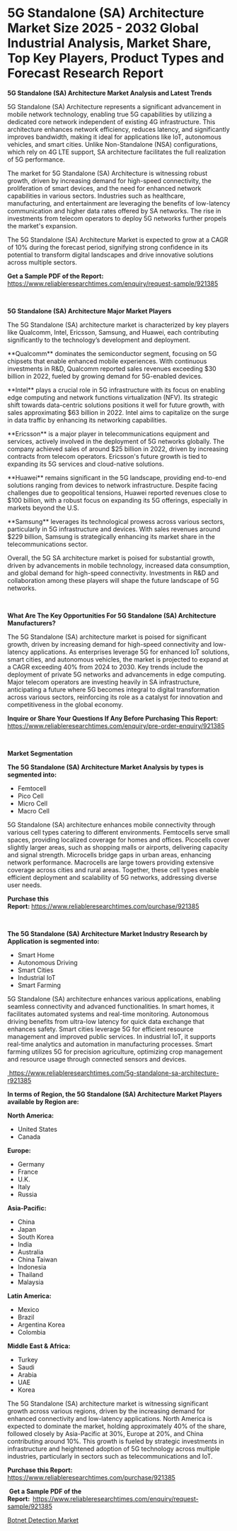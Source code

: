 <p><h1>5G Standalone (SA) Architecture Market Size 2025 - 2032 Global Industrial Analysis, Market Share, Top Key Players, Product Types and Forecast Research Report</h1></p><p><strong>5G Standalone (SA) Architecture Market Analysis and Latest Trends</strong></p>
<p><p>5G Standalone (SA) Architecture represents a significant advancement in mobile network technology, enabling true 5G capabilities by utilizing a dedicated core network independent of existing 4G infrastructure. This architecture enhances network efficiency, reduces latency, and significantly improves bandwidth, making it ideal for applications like IoT, autonomous vehicles, and smart cities. Unlike Non-Standalone (NSA) configurations, which rely on 4G LTE support, SA architecture facilitates the full realization of 5G performance.</p><p>The market for 5G Standalone (SA) Architecture is witnessing robust growth, driven by increasing demand for high-speed connectivity, the proliferation of smart devices, and the need for enhanced network capabilities in various sectors. Industries such as healthcare, manufacturing, and entertainment are leveraging the benefits of low-latency communication and higher data rates offered by SA networks. The rise in investments from telecom operators to deploy 5G networks further propels the market's expansion. </p><p>The 5G Standalone (SA) Architecture Market is expected to grow at a CAGR of 10% during the forecast period, signifying strong confidence in its potential to transform digital landscapes and drive innovative solutions across multiple sectors.</p></p>
<p><strong>Get a Sample PDF of the Report:&nbsp;</strong> <a href="https://www.reliableresearchtimes.com/enquiry/request-sample/921385?utm_campaign=2181&utm_medium=2&utm_source=Github&utm_content=ia&utm_term=15022025&utm_id=5g-standalone-sa-architecture">https://www.reliableresearchtimes.com/enquiry/request-sample/921385</a></p>
<p>&nbsp;</p>
<p><strong>5G Standalone (SA) Architecture Major Market Players</strong></p>
<p><p>The 5G Standalone (SA) architecture market is characterized by key players like Qualcomm, Intel, Ericsson, Samsung, and Huawei, each contributing significantly to the technology’s development and deployment.</p><p>**Qualcomm** dominates the semiconductor segment, focusing on 5G chipsets that enable enhanced mobile experiences. With continuous investments in R&D, Qualcomm reported sales revenues exceeding $30 billion in 2022, fueled by growing demand for 5G-enabled devices.</p><p>**Intel** plays a crucial role in 5G infrastructure with its focus on enabling edge computing and network functions virtualization (NFV). Its strategic shift towards data-centric solutions positions it well for future growth, with sales approximating $63 billion in 2022. Intel aims to capitalize on the surge in data traffic by enhancing its networking capabilities.</p><p>**Ericsson** is a major player in telecommunications equipment and services, actively involved in the deployment of 5G networks globally. The company achieved sales of around $25 billion in 2022, driven by increasing contracts from telecom operators. Ericsson's future growth is tied to expanding its 5G services and cloud-native solutions.</p><p>**Huawei** remains significant in the 5G landscape, providing end-to-end solutions ranging from devices to network infrastructure. Despite facing challenges due to geopolitical tensions, Huawei reported revenues close to $100 billion, with a robust focus on expanding its 5G offerings, especially in markets beyond the U.S.</p><p>**Samsung** leverages its technological prowess across various sectors, particularly in 5G infrastructure and devices. With sales revenues around $229 billion, Samsung is strategically enhancing its market share in the telecommunications sector.</p><p>Overall, the 5G SA architecture market is poised for substantial growth, driven by advancements in mobile technology, increased data consumption, and global demand for high-speed connectivity. Investments in R&D and collaboration among these players will shape the future landscape of 5G networks.</p></p>
<p>&nbsp;</p>
<p><strong>What Are The Key Opportunities For 5G Standalone (SA) Architecture Manufacturers?</strong></p>
<p><p>The 5G Standalone (SA) architecture market is poised for significant growth, driven by increasing demand for high-speed connectivity and low-latency applications. As enterprises leverage 5G for enhanced IoT solutions, smart cities, and autonomous vehicles, the market is projected to expand at a CAGR exceeding 40% from 2024 to 2030. Key trends include the deployment of private 5G networks and advancements in edge computing. Major telecom operators are investing heavily in SA infrastructure, anticipating a future where 5G becomes integral to digital transformation across various sectors, reinforcing its role as a catalyst for innovation and competitiveness in the global economy.</p></p>
<p><strong>Inquire or Share Your Questions If Any Before Purchasing This Report:</strong> <a href="https://www.reliableresearchtimes.com/enquiry/pre-order-enquiry/921385?utm_campaign=2181&utm_medium=2&utm_source=Github&utm_content=ia&utm_term=15022025&utm_id=5g-standalone-sa-architecture">https://www.reliableresearchtimes.com/enquiry/pre-order-enquiry/921385</a></p>
<p>&nbsp;</p>
<p><strong>Market Segmentation</strong></p>
<p><strong>The 5G Standalone (SA) Architecture Market Analysis by types is segmented into:</strong></p>
<p><ul><li>Femtocell</li><li>Pico Cell</li><li>Micro Cell</li><li>Macro Cell</li></ul></p>
<p><p>5G Standalone (SA) architecture enhances mobile connectivity through various cell types catering to different environments. Femtocells serve small spaces, providing localized coverage for homes and offices. Picocells cover slightly larger areas, such as shopping malls or airports, delivering capacity and signal strength. Microcells bridge gaps in urban areas, enhancing network performance. Macrocells are large towers providing extensive coverage across cities and rural areas. Together, these cell types enable efficient deployment and scalability of 5G networks, addressing diverse user needs.</p></p>
<p><strong>Purchase this Report:&nbsp;</strong><a href="https://www.reliableresearchtimes.com/purchase/921385?utm_campaign=2181&utm_medium=2&utm_source=Github&utm_content=ia&utm_term=15022025&utm_id=5g-standalone-sa-architecture">https://www.reliableresearchtimes.com/purchase/921385</a></p>
<p>&nbsp;</p>
<p><strong>The 5G Standalone (SA) Architecture Market Industry Research by Application is segmented into:</strong></p>
<p><ul><li>Smart Home</li><li>Autonomous Driving</li><li>Smart Cities</li><li>Industrial IoT</li><li>Smart Farming</li></ul></p>
<p><p>5G Standalone (SA) architecture enhances various applications, enabling seamless connectivity and advanced functionalities. In smart homes, it facilitates automated systems and real-time monitoring. Autonomous driving benefits from ultra-low latency for quick data exchange that enhances safety. Smart cities leverage 5G for efficient resource management and improved public services. In industrial IoT, it supports real-time analytics and automation in manufacturing processes. Smart farming utilizes 5G for precision agriculture, optimizing crop management and resource usage through connected sensors and devices.</p></p>
<p><a href="https://www.reliableresearchtimes.com/5g-standalone-sa-architecture-r921385?utm_campaign=2181&utm_medium=2&utm_source=Github&utm_content=ia&utm_term=15022025&utm_id=5g-standalone-sa-architecture">&nbsp;https://www.reliableresearchtimes.com/5g-standalone-sa-architecture-r921385</a></p>
<p><strong>In terms of Region, the 5G Standalone (SA) Architecture Market Players available by Region are:</strong></p>
<p>
    <p> <strong> North America: </strong>
        <ul>
            <li>United States</li>
            <li>Canada</li>
        </ul>
        </p> 
    <p> <strong> Europe: </strong>
        <ul>
            <li>Germany</li>
            <li>France</li>
            <li>U.K.</li>
            <li>Italy</li>
            <li>Russia</li>
        </ul>
        </p> 
    <p> <strong> Asia-Pacific: </strong>
        <ul>
            <li>China</li>
            <li>Japan</li>
            <li>South Korea</li>
            <li>India</li>
            <li>Australia</li>
            <li>China Taiwan</li>
            <li>Indonesia</li>
            <li>Thailand</li>
            <li>Malaysia</li>
        </ul>
        </p> 
    <p> <strong> Latin America: </strong>
        <ul>
            <li>Mexico</li>
            <li>Brazil</li>
            <li>Argentina Korea</li>
            <li>Colombia</li>
        </ul>
        </p> 
    <p> <strong> Middle East & Africa: </strong>
        <ul>
            <li>Turkey</li>
            <li>Saudi</li>
            <li>Arabia</li>
            <li>UAE</li>
            <li>Korea</li>
        </ul>
    </p>
    </p>
<p><p>The 5G Standalone (SA) architecture market is witnessing significant growth across various regions, driven by the increasing demand for enhanced connectivity and low-latency applications. North America is expected to dominate the market, holding approximately 40% of the share, followed closely by Asia-Pacific at 30%, Europe at 20%, and China contributing around 10%. This growth is fueled by strategic investments in infrastructure and heightened adoption of 5G technology across multiple industries, particularly in sectors such as telecommunications and IoT.</p></p>
<p><strong>Purchase this Report: </strong><a href="https://www.reliableresearchtimes.com/purchase/921385?utm_campaign=2181&utm_medium=2&utm_source=Github&utm_content=ia&utm_term=15022025&utm_id=5g-standalone-sa-architecture">https://www.reliableresearchtimes.com/purchase/921385</a></p>
<p>&nbsp;<strong>Get a Sample PDF of the Report:&nbsp;&nbsp;</strong><a href="https://www.reliableresearchtimes.com/enquiry/request-sample/921385?utm_campaign=2181&utm_medium=2&utm_source=Github&utm_content=ia&utm_term=15022025&utm_id=5g-standalone-sa-architecture">https://www.reliableresearchtimes.com/enquiry/request-sample/921385</a></p>
<p><strong></strong></p>
<p><p><a href="https://github.com/HobertDavis43/Market-Research-Report-List-1/blob/main/botnet-detection-market.md?utm_campaign=2181&utm_medium=2&utm_source=Github&utm_content=ia&utm_term=15022025&utm_id=5g-standalone-sa-architecture">Botnet Detection Market</a></p></p>